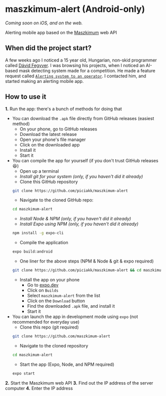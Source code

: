 # maszkimum-alert **(Android-only)**

*Coming soon on iOS, and on the web.*

Alerting mobile app based on the [Maszkimum](https://github.com/davidfegyver/szabadfogasu-maszk) web API

## When did the project start?

A few weeks ago I noticed a 15 year old, Hungarian, non-skid programmer called [Dávid Fegyver](https://github.com/davidfegyver). I was browsing his projects, when I noticed an AI-based mask detecting system made for a competition. He made a feature request called [`Alerting system to an operator`](https://github.com/davidfegyver/szabadfogasu-maszk/issues/4). I contacted him, and started making an alerting mobile app.
## How to use it

**1.** Run the app: there's a bunch of methods for doing that
  - You can download the `.apk` file directly from GitHub releases (easiest method)
    - On your phone, go to GitHub releases
    - Download the latest release
    - Open your phone's file manager
    - Click on the downloaded app
    - Install it
    - Start it
  - You can compile the app for yourself (if you don't trust GitHub releases :laughing:)
    - Open up a terminal
    - *Install git for your system (only, if you haven't did it already)*
    - Clone this GitHub repository
    ```bash
    git clone https://github.com/piciakk/maszkimum-alert
    ```
    - Navigate to the cloned GitHub repo:
    ```bash
    cd maszkimum-alert
    ```
    - *Install Node & NPM (only, if you haven't did it already)*
    - *Install Expo using NPM (only, if you haven't did it already)*
    ```bash
    npm install -g expo-cli
    ```
    - Compile the application
    ```bash
    expo build:android
    ```
    - One liner for the above steps (NPM & Node & git & expo required)
    ```bash
    git clone https://github.com/piciakk/maszkimum-alert && cd maszkimum-alert && expo build:android
    ```
    - Install the app on your phone
      - Go to [expo.dev](https://expo.dev)
      - Click on `Builds`
      - Select `maszkimum-alert` from the list
      - Click on the `Download` button
      - Find the downloaded `.apk` file, and install it
      - Start it
  - You can launch the app in development mode using `expo` (not recommended for everyday use)
    - Clone this repo (git required)
    ```bash
    git clone https://github.com/maszkimum-alert
    ```
    - Navigate to the cloned repository
    ```bash
    cd maszkimum-alert
    ```
    - Start the app (Expo, Node, and NPM required)
    ```bash
    expo start
    ```
**2.** Start the Maszkimum web API
**3.** Find out the IP address of the server computer
**4.** Enter the IP address
